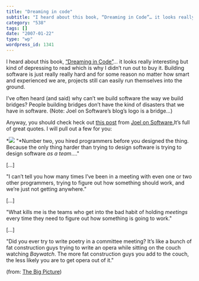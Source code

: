 ```yaml
---
title: "Dreaming in code"
subtitle: "I heard about this book, “Dreaming in Code”… it looks really inter..."
category: "538"
tags: []
date: "2007-01-22"
type: "wp"
wordpress_id: 1341
---
```

I heard about this book, [“Dreaming in Code”](http://www.dreamingincode.com/)… it looks really interesting but kind of depressing to read which is why I didn’t run out to buy it. 
Building software is just really really hard and for some reason no matter how smart and experienced we are, projects still can easily run themselves into the ground. 

I’ve often heard (and said) why can’t we build software the way we build bridges? People building bridges don’t have the kind of disasters that we have in software. (Note: Joel on Software’s blog’s logo is a bridge…)

Anyway, you should check heck out [this post](http://www.joelonsoftware.com/items/2007/01/21.html) from [Joel on Software.](http://www.joelonsoftware.com)It’s full of great quotes. I will pull out a few for you: 

> 
 *![](https://i0.wp.com/www.joelonsoftware.com/items/2007/01/02DreamingInCode.PNG?w=584)
 "*Number two, you hired programmers before you designed the 
 thing. Because the only thing harder than trying to design software is 
 trying to design software *as a team*…." 

 […] 

 "I can’t tell you how many times I’ve been in a meeting with even one 
 or two other programmers, trying to figure out how something should 
 work, and we’re just not getting anywhere." 

 […] 

 "What kills me is the teams who get into the bad habit of holding *meetings* 
 every time they need to figure out how something is going to work." 

 […] 

 "Did you ever try to write poetry in a committee meeting? It’s like a 
 bunch of fat construction guys trying to write an opera while sitting 
 on the couch watching *Baywatch*. The more fat construction guys 
 you add to the couch, the less likely you are to get opera out of it." 

 (from: [The 
 Big Picture](http://www.joelonsoftware.com/items/2007/01/21.html))